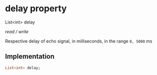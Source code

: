 


# delay property







List&lt;int> delay
  
_<span class="feature">read / write</span>_



<p>Respective delay of echo signal, in milliseconds, in the range <code>0, 5000</code> ms</p>



## Implementation

```dart
List<int> delay;
```







